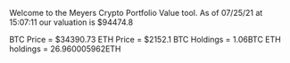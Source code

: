 Welcome to the Meyers Crypto Portfolio Value tool. 
As of 07/25/21 at 15:07:11 our valuation is $94474.8 

BTC Price = $34390.73
 ETH Price = $2152.1
BTC Holdings = 1.06BTC
 ETH holdings = 26.960005962ETH 

